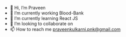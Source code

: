 - 👋 Hi, I’m Praveen
- 👀 I’m currently working Blood-Bank
- 🌱 I’m currently learning React JS
- 💞️ I’m looking to collaborate on 
- 📫 How to reach me praveenkulkarni.pnk@gmail.com


<!---
PraveenKulkarni1/PraveenKulkarni1 is a ✨ special ✨ repository because its `README.md` (this file) appears on your GitHub profile.
You can click the Preview link to take a look at your changes.
--->
